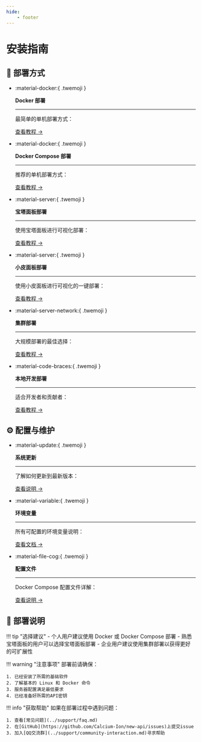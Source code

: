```yaml
---
hide:
    - footer
---
```


<style>
  .md-typeset .grid.cards > ul {
    display: grid;
    grid-template-columns: repeat(auto-fit, minmax(16rem, 1fr));
    gap: 1rem;
    margin: 1em 0;
  }
  
  .md-typeset .grid.cards > ul > li {
    border: none;
    border-radius: 0.8rem;
    box-shadow: var(--md-shadow-z2);
    padding: 1.5rem;
    transition: transform 0.25s, box-shadow 0.25s;
    background: linear-gradient(135deg, var(--md-primary-fg-color), var(--md-accent-fg-color));
    color: var(--md-primary-bg-color);
  }

  .md-typeset .grid.cards > ul > li:hover {
    transform: scale(1.02);
    box-shadow: var(--md-shadow-z3);
  }

  .md-typeset .grid.cards > ul > li > hr {
    margin: 0.8rem 0;
    border: none;
    border-bottom: 2px solid var(--md-primary-bg-color);
    opacity: 0.2;
  }

  .md-typeset .grid.cards > ul > li > p {
    margin: 0.5rem 0;
  }

  .md-typeset .grid.cards > ul > li > p > em {
    color: var(--md-primary-bg-color);
    opacity: 0.8;
    font-style: normal;
  }

  .md-typeset .grid.cards > ul > li > p > .twemoji {
    font-size: 2.5rem;
    display: block;
    margin: 0.5rem auto;
  }

  .md-typeset .grid.cards > ul > li a {
    display: inline-flex;
    align-items: center;
    margin-top: 1.2em;
    padding: 0.5em 1.2em;
    color: white;
    background-color: rgba(255, 255, 255, 0.15);
    border-radius: 2em;
    transition: all 0.3s ease;
    font-weight: 500;
    font-size: 0.9em;
    letter-spacing: 0.03em;
    box-shadow: 0 3px 6px rgba(0, 0, 0, 0.1);
    position: relative;
    overflow: hidden;
    text-decoration: none;
  }

  .md-typeset .grid.cards > ul > li a:hover {
    background-color: rgba(255, 255, 255, 0.25);
    text-decoration: none;
    box-shadow: 0 5px 12px rgba(0, 0, 0, 0.2);
    transform: translateX(5px);
  }

  .md-typeset .grid.cards > ul > li a:after {
    content: "→";
    opacity: 0;
    margin-left: -15px;
    transition: all 0.2s ease;
  }

  .md-typeset .grid.cards > ul > li a:hover:after {
    opacity: 1;
    margin-left: 5px;
  }
</style>

# 安装指南

## 🚀 部署方式

<div class="grid cards" markdown>

-   :material-docker:{ .twemoji }

    **Docker 部署**

    ***

    最简单的单机部署方式：

    [查看教程 →](docker-installation.md)

-   :material-docker:{ .twemoji }

    **Docker Compose 部署**

    ***

    推荐的单机部署方式：

    [查看教程 →](docker-compose-installation.md)

-   :material-server:{ .twemoji }

    **宝塔面板部署**

    ***

    使用宝塔面板进行可视化部署：

    [查看教程 →](bt-docker-installation.md)

-   :material-server:{ .twemoji }

    **小皮面板部署**

    ***

    使用小皮面板进行可视化的一键部署：

    [查看教程 →](xp-panel-installation.md)

-   :material-server-network:{ .twemoji }

    **集群部署**

    ***

    大规模部署的最佳选择：

    [查看教程 →](cluster-deployment.md)

-   :material-code-braces:{ .twemoji }

    **本地开发部署**

    ***

    适合开发者和贡献者：

    [查看教程 →](local-development.md)

</div>

## ⚙️ 配置与维护

<div class="grid cards" markdown>

-   :material-update:{ .twemoji }

    **系统更新**

    ***

    了解如何更新到最新版本：

    [查看说明 →](system-update.md)

-   :material-variable:{ .twemoji }

    **环境变量**

    ***

    所有可配置的环境变量说明：

    [查看文档 →](environment-variables.md)

-   :material-file-cog:{ .twemoji }

    **配置文件**

    ***

    Docker Compose 配置文件详解：

    [查看说明 →](docker-compose-yml.md)

</div>

## 📖 部署说明

!!! tip "选择建议" - 个人用户建议使用 Docker 或 Docker Compose 部署 - 熟悉宝塔面板的用户可以选择宝塔面板部署 - 企业用户建议使用集群部署以获得更好的可扩展性

!!! warning "注意事项"
部署前请确保：

    1. 已经安装了所需的基础软件
    2. 了解基本的 Linux 和 Docker 命令
    3. 服务器配置满足最低要求
    4. 已经准备好所需的API密钥

!!! info "获取帮助"
如果在部署过程中遇到问题：

    1. 查看[常见问题](../support/faq.md)
    2. 在[GitHub](https://github.com/Calcium-Ion/new-api/issues)上提交issue
    3. 加入[QQ交流群](../support/community-interaction.md)寻求帮助
